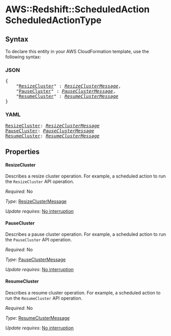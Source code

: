 # AWS::Redshift::ScheduledAction ScheduledActionType

## Syntax

To declare this entity in your AWS CloudFormation template, use the following syntax:

### JSON

<pre>
{
    "<a href="#resizecluster" title="ResizeCluster">ResizeCluster</a>" : <i><a href="resizeclustermessage.md">ResizeClusterMessage</a></i>,
    "<a href="#pausecluster" title="PauseCluster">PauseCluster</a>" : <i><a href="pauseclustermessage.md">PauseClusterMessage</a></i>,
    "<a href="#resumecluster" title="ResumeCluster">ResumeCluster</a>" : <i><a href="resumeclustermessage.md">ResumeClusterMessage</a></i>
}
</pre>

### YAML

<pre>
<a href="#resizecluster" title="ResizeCluster">ResizeCluster</a>: <i><a href="resizeclustermessage.md">ResizeClusterMessage</a></i>
<a href="#pausecluster" title="PauseCluster">PauseCluster</a>: <i><a href="pauseclustermessage.md">PauseClusterMessage</a></i>
<a href="#resumecluster" title="ResumeCluster">ResumeCluster</a>: <i><a href="resumeclustermessage.md">ResumeClusterMessage</a></i>
</pre>

## Properties

#### ResizeCluster

Describes a resize cluster operation. For example, a scheduled action to run the `ResizeCluster` API operation.

_Required_: No

_Type_: <a href="resizeclustermessage.md">ResizeClusterMessage</a>

_Update requires_: [No interruption](https://docs.aws.amazon.com/AWSCloudFormation/latest/UserGuide/using-cfn-updating-stacks-update-behaviors.html#update-no-interrupt)

#### PauseCluster

Describes a pause cluster operation. For example, a scheduled action to run the `PauseCluster` API operation.

_Required_: No

_Type_: <a href="pauseclustermessage.md">PauseClusterMessage</a>

_Update requires_: [No interruption](https://docs.aws.amazon.com/AWSCloudFormation/latest/UserGuide/using-cfn-updating-stacks-update-behaviors.html#update-no-interrupt)

#### ResumeCluster

Describes a resume cluster operation. For example, a scheduled action to run the `ResumeCluster` API operation.

_Required_: No

_Type_: <a href="resumeclustermessage.md">ResumeClusterMessage</a>

_Update requires_: [No interruption](https://docs.aws.amazon.com/AWSCloudFormation/latest/UserGuide/using-cfn-updating-stacks-update-behaviors.html#update-no-interrupt)
